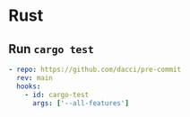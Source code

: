 # Rust

## Run `cargo test`

```yaml
- repo: https://github.com/dacci/pre-commit
  rev: main
  hooks:
    - id: cargo-test
      args: ['--all-features']
```
